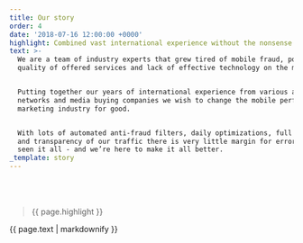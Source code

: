 ```yaml
---
title: Our story
order: 4
date: '2018-07-16 12:00:00 +0000'
highlight: Combined vast international experience without the nonsense
text: >-
  We are a team of industry experts that grew tired of mobile fraud, poor
  quality of offered services and lack of effective technology on the market.


  Putting together our years of international experience from various agencies,
  networks and media buying companies we wish to change the mobile performance
  marketing industry for good.


  With lots of automated anti-fraud filters, daily optimizations, full control
  and transparency of our traffic there is very little margin for error. We’ve
  seen it all - and we’re here to make it all better.
_template: story
---
```



<div class="row u-menu-paddding" style="margin-top: 4rem;">
  <div class="col-xs-12 col-sm-6">
    <blockquote><p>{{ page.highlight }}</p></blockquote>
  </div>
  <div class="col-xs-12 col-sm-6">
  	{{ page.text | markdownify }}
  </div>
</div>
